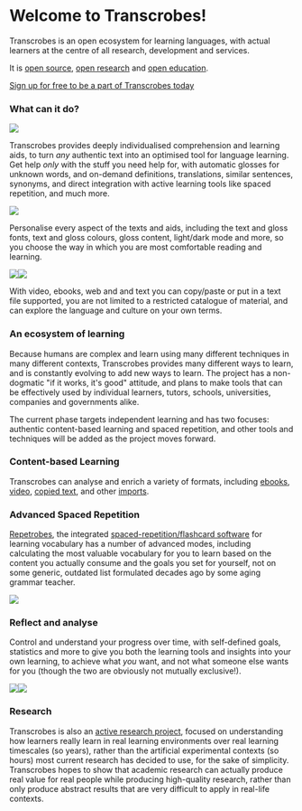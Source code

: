 # Welcome to Transcrobes!

Transcrobes is an open ecosystem for learning languages, with actual learners at the centre of all research, development and services.

It is [open source](https://en.wikipedia.org/wiki/Open_source), [open research](https://en.wikipedia.org/wiki/Open_research) and [open education](https://en.wikipedia.org/wiki/Open_education).

[Sign up for free to be a part of Transcrobes today](https://am.transcrob.es/#/signup)

### What can it do?

<img style="max-width:70%" src="/img/getting-started/perso0.png"/>

Transcrobes provides deeply individualised comprehension and learning aids, to turn *any* authentic text into an optimised tool for language learning. Get help *only* with the stuff you need help for, with automatic glosses for unknown words, and on-demand definitions, translations, similar sentences, synonyms, and direct integration with active learning tools like spaced repetition, and much more.

<img style="max-width:70%" src="/img/getting-started/perso1.png"/>

Personalise every aspect of the texts and aids, including the text and gloss fonts, text and gloss colours, gloss content, light/dark mode and more, so you choose the way in which you are most comfortable reading and learning.

<div style="display: inline-flex;">
<img style="max-width:48%" src="/img/getting-started/movie.png"/>
<img style="max-width:48%" src="/img/getting-started/web.png"/>
</div>

With video, ebooks, web and and text you can copy/paste or put in a text file supported, you are not limited to a restricted catalogue of material, and can explore the language and culture on your own terms.

### An ecosystem of learning

Because humans are complex and learn using many different techniques in many different contexts, Transcrobes provides many different ways to learn, and is constantly evolving to add new ways to learn. The project has a non-dogmatic "if it works, it's good" attitude, and plans to make tools that can be effectively used by individual learners, tutors, schools, universities, companies and governments alike.

The current phase targets independent learning and has two focuses: authentic content-based learning and spaced repetition, and other tools and techniques will be added as the project moves forward.

### Content-based Learning

Transcrobes can analyse and enrich a variety of formats, including [ebooks](/page/software/learn/boocrobes), [video](/page/software/learn/moocrobes), [copied text](/page/software/learn/textcrobes), and other [imports](/page/software/configure/imports).

### Advanced Spaced Repetition

[Repetrobes](/page/software/learn/repetrobes), the integrated [spaced-repetition/flashcard software](https://en.wikipedia.org/wiki/Spaced_repetition) for learning vocabulary has a number of advanced modes, including calculating the most valuable vocabulary for you to learn based on the content you actually consume and the goals you set for yourself, not on some generic, outdated list formulated decades ago by some aging grammar teacher.

<img style="max-width:70%" src="/img/getting-started/repetrobes.png"/>

### Reflect and analyse

Control and understand your progress over time, with self-defined goals, statistics and more to give you both the learning tools and insights into your own learning, to achieve what *you* want, and not what someone else wants for you (though the two are obviously not mutually exclusive!).

<div style="display: inline-flex;">
<img style="max-width:48%" src="/img/getting-started/stats1.png"/>
<img style="max-width:48%" src="/img/getting-started/stats2.png"/>
</div>

### Research

Transcrobes is also an [active research project](/page/meaningful-io/experiment), focused on understanding how learners really learn in real learning environments over real learning timescales (so years), rather than the artificial experimental contexts (so hours) most current research has decided to use, for the sake of simplicity. Transcrobes hopes to show that academic research can actually produce real value for real people while producing high-quality research, rather than only produce abstract results that are very difficult to apply in real-life contexts.
